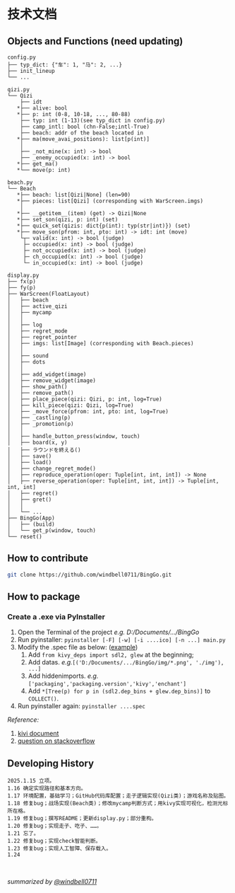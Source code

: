 # 技术文档


## Objects and Functions (need updating)
```
config.py
├── typ_dict: {"车": 1, "马": 2, ...}
├── init_lineup
└── ...

qizi.py
└── Qizi
    ├── idt
   *├── alive: bool
   *├── p: int (0-8, 10-18, ..., 80-88)
    ├── typ: int (1-13)(see typ_dict in config.py)
    ├── camp_intl: bool (chn-False;intl-True)
    ├── beach: addr of the beach located in
   *├── ma(move_avai_positions): list[p(int)]
    │
    ├── _not_mine(x: int) -> bool
    ├── _enemy_occupied(x: int) -> bool
   *├── get_ma()
   *└── move(p: int)

beach.py
└── Beach
   *├── beach: list[Qizi|None] (len=90)
   *├── pieces: list[Qizi] (corresponding with WarScreen.imgs)
    │
   *├── __getitem__(item) (get) -> Qizi|None
   *├── set_son(qizi, p: int) (set)
   *├── quick_set(qizis: dict{p(int): typ(str|int)}) (set)
   *├── move_son(pfrom: int, pto: int) -> idt: int (move)
    └┬─ valid(x: int) -> bool (judge)
     ├─ occupied(x: int) -> bool (judge)
     ├─ not_occupied(x: int) -> bool (judge)
     ├─ ch_occupied(x: int) -> bool (judge)
     └─ in_occupied(x: int) -> bool (judge)

display.py
├── fx(p)
├── fy(p)
├── WarScreen(FloatLayout)
│   ├── beach
│   ├── active_qizi
│   ├── mycamp
│   │
│   ├── log
│   ├── regret_mode
│   ├── regret_pointer
│   ├── imgs: list[Image] (corresponding with Beach.pieces)
│   │
│   ├── sound
│   ├── dots
│   │
│   ├── add_widget(image)
│   ├── remove_widget(image)
│   ├── show_path()
│   ├── remove_path()
│   ├── place_piece(qizi: Qizi, p: int, log=True)
│   ├── kill_piece(qizi: Qizi, log=True)
│   ├── _move_force(pfrom: int, pto: int, log=True)
│   ├── _castling(p)
│   ├── _promotion(p)
│   │
│   ├── handle_button_press(window, touch)
│   ├── board(x, y)
│   ├── ラウンドを終える()
│   ├── save()
│   ├── load()
│   ├── change_regret_mode()
│   ├── reproduce_operation(oper: Tuple[int, int, int]) -> None
│   ├── reverse_operation(oper: Tuple[int, int, int]) -> Tuple[int, int, int]
│   ├── regret()
│   ├── gret()
│   │
│   └── ...
├── BingGo(App)
│   ├── (build)
│   └── get_p(window, touch)
└── reset()
```




## How to contribute
```sh
git clone https://github.com/windbell0711/BingGo.git
```


## How to package
### Create a .exe via PyInstaller
1. Open the Terminal of the project  *e.g. D:/Documents/.../BingGo*
2. Run pyinstaller: ```pyinstaller [-F] [-w] [-i ....ico] [-n ...] main.py```
3. Modify the .spec file as below: ([example](BingGo.spec))
   1. Add ```from kivy_deps import sdl2, glew``` at the beginning;
   2. Add datas.  *e.g.*```[('D:/Documents/.../BingGo/img/*.png', './img'), ...]```
   3. Add hiddenimports.  *e.g.*```['packaging','packaging.version','kivy','enchant']```
   4. Add ```*[Tree(p) for p in (sdl2.dep_bins + glew.dep_bins)]``` to ```COLLECT()```.
4. Run pyinstaller again: ```pyinstaller ....spec```

*Reference:*
1. [kivi document](https://kivy.org/doc/stable/guide/packaging-windows.html)
2. [question on stackoverflow](https://stackoverflow.com/questions/62500014/cant-create-a-exe-with-python-kivy-on-windows-pyinstaller/62707185#62707185)


## Developing History
```
2025.1.15 立项。
1.16 确定实现路径和基本方向。
1.17 环境配置，基础学习；GitHub代码库配置；走子逻辑实现(Qizi类)；游戏名称及贴图。
1.18 修复bug；战场实现(Beach类)；修改mycamp判断方式；用kivy实现可视化，检测光标所在格。
1.19 修复bug；撰写README；更新display.py；部分重构。
1.20 修复bug；实现走子、吃子、……。
1.21 忘了。
1.22 修复bug；实现check智能判断。
1.23 修复bug；实现人工智障、保存载入。
1.24
```

<br/>

*summarized by [@windbell0711](https://github.com/windbell0711/windbell0711)*
